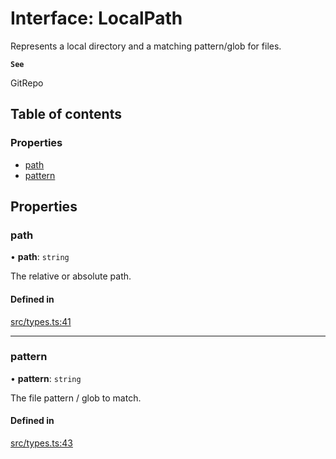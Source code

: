 # Interface: LocalPath

Represents a local directory and a matching pattern/glob for files.

**`See`**

GitRepo

## Table of contents

### Properties

- [path](LocalPath.md#path)
- [pattern](LocalPath.md#pattern)

## Properties

### path

• **path**: `string`

The relative or absolute path.

#### Defined in

[src/types.ts:41](https://github.com/roxlabs/snippetfy/blob/663a161/src/types.ts#L41)

___

### pattern

• **pattern**: `string`

The file pattern / glob to match.

#### Defined in

[src/types.ts:43](https://github.com/roxlabs/snippetfy/blob/663a161/src/types.ts#L43)
